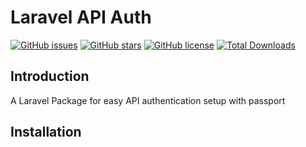 # Laravel API Auth

[![GitHub issues](https://img.shields.io/github/issues/iamnotstatic/laravel-api-auth)](https://github.com/iamnotstatic/laravel-api-auth/issues)
[![GitHub stars](https://img.shields.io/github/stars/iamnotstatic/laravel-api-auth)](https://github.com/iamnotstatic/laravel-api-auth/stargazers)
[![GitHub license](https://img.shields.io/github/license/iamnotstatic/laravel-api-auth)](https://github.com/iamnotstatic/laravel-api-auth)
[![Total Downloads](https://img.shields.io/packagist/dt/iamnotstatic/laravel-api-auth)](https://github.com/iamnotstatic/laravel-api-auth)

## Introduction

A Laravel Package for easy API authentication setup with passport

## Installation

```composer require iamnotstatic/laravel-api-auth
```
